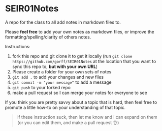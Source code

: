 # SEIR01Notes
A repo for the class to all add notes in markdown files to. 


Please **feel free** to add your own notes as markdown files, or improve the formatting/spelling/clarity of others notes. 

Instructions: 
1. fork this repo and git clone it to get it locally (run `git clone https://github.com/gorff/SEIR01Notes` at the location that you want to sync this repo to, **but with your own URL**)
2. Please create a folder for your own sets of notes
3. `git add .` to add your changes and new files
4. `git commit -m "your message"` to add a message
5. `git push` to your forked repo
6. make a pull request so I can merge your notes for everyone to see


If you think you are pretty savvy about a topic that is hard, then feel free to promote a little how-to on your understanding of that topic. 

> if these instruction suck, then let me know and i can expand on them (or you can edit them, and make a pull request 👌)
